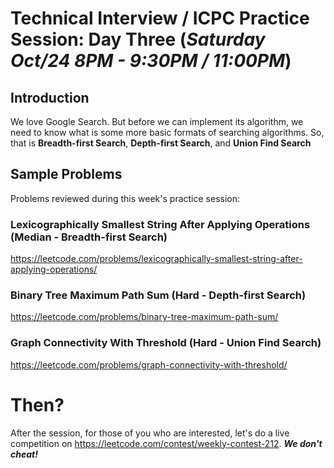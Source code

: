 # Technical Interview / ICPC Practice Session: Day Three (***Saturday Oct/24 8PM - 9:30PM / 11:00PM***)

## Introduction
We love Google Search. But before we can implement its algorithm, we need to know what is some more basic formats of searching algorithms. So, that is **Breadth-first Search**, **Depth-first Search**, and **Union Find Search**

## Sample Problems
Problems reviewed during this week's practice session:

### Lexicographically Smallest String After Applying Operations (Median - Breadth-first Search)
https://leetcode.com/problems/lexicographically-smallest-string-after-applying-operations/  
### Binary Tree Maximum Path Sum (Hard - Depth-first Search)
https://leetcode.com/problems/binary-tree-maximum-path-sum/  
### Graph Connectivity With Threshold (Hard - Union Find Search)
https://leetcode.com/problems/graph-connectivity-with-threshold/  

# Then?
After the session, for those of you who are interested, let's do a live competition on https://leetcode.com/contest/weekly-contest-212. ***We don't cheat!***